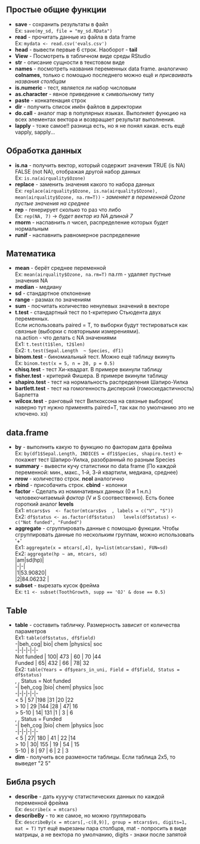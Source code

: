 ## Простые общие функции  
- **save** - сохранить результаты в файл  
Ex: `save(my_sd, file = "my_sd.RData")`  
- **read** - прочитать данные из файла в data frame  
Ex: `mydata <- read.csv('evals.csv')`  
- **head** - вывести первые 6 строк. Наоборот - **tail**  
- **View** - Посмотреть в табличном виде среды RStudio  
- **str** - описание сущности в текстовом виде  
- **names** - посмотреть названия переменных data frame. аналогично **colnames**, только с помощью последнего можно ещё и *присваивать названия столбцам*  
- **is.numeric** - тест, является ли набор числовым  
- **as.character** - явное приведение к символьному типу  
- **paste** - конкатенация строк  
- **dir** - получить список имён файлов в директории  
- **do.call** - аналог map в популярных языках. Выполняет функцию на всех элементах вектора и возвращает результат выполнения.  
- **lapply** - тоже самое!! разница есть, но я не понял какая. есть ещё vapply, sapply...  
## Обработка данных  
- **is.na** - получить вектор, который содержит значения TRUE (is NA) FALSE (not NA), отображая другой набор данных  
Ex: `is.na(airquality$Ozone)`  
- **replace** - заменить значения какого то набора данных   
Ex: `replace(airquality$Ozone, is.na(airquality$Ozone), mean(airquality$Ozone, na.rm=T))` - *заменяет в переменной Ozone пустые значения на среднее*  
- **rep** - генерирует сколько то раз что либо   
Ex: `rep(NA, 7)` -> *будет вектор из NA длиной 7*  
- **rnorm** - наспавнить *n* чисел, распределение которых будет нормальным  
- **runif** - наспавнить равномерное распределение  
## Математика  
- **mean** - берёт среднее переменной  
Ex: `mean(airquality$Ozone, na.rm=T)` na.rm - удаляет пустные значения NA  
- **median** - медиану  
- **sd** - стандартное отклонение  
- **range** - размах по значениям  
- **sum** - посчитать количество ненулевых значений в векторе  
- **t.test** - стандартный тест по t-критерию Стьюдента двух переменных.   
Если использовать paired = T, то выборки будут тестироваться как связные (выборки с повторными измерениями).  
na.action - что делать с NA значениями  
Ex1: `t.test(t1$len, t2$len)`  
Ex2: `t.test(Sepal.Length  ~ Species, df1)`  
- **binom.test** - биномиальный тест. Можно ещё таблицу вкинуть  
Ex: `binom.test(x = 5, n = 20, p = 0.5)`  
- **chisq.test** - тест Хи-квадрат. В примере вкинули таблицу  
- **fisher.test** - критерий Фишера. В примере вкинули таблицу  
- **shapiro.test** - тест на нормальность распределения Шапиро-Уилка  
- **bartlett.test** - тест на гомогенность дисперсий (гомоскедастичность) Барлетта  
- **wilcox.test** -  ранговый тест Вилкоксона на связные выборки( наверно тут нужно применять paired=T, так как по умолчанию это не ключено. хз)  
## data.frame  
- **by** - выполнить какую то функцию по факторам дата фрейма  
Ex: `by(df1$Sepal.Length, INDICES = df1$Species, shapiro.test)` <- покажет тест Шапиро-Уилка, разобранный по разным Species  
- **summary** - вывести кучу статистики по data frame (По каждой переменной: мин., макс., 1-й, 3-й квартили, медиана, среднее)  
- **nrow** - количество строк. **ncol** аналогично  
- **rbind** - присобачить строк. **cbind** - колонки  
- **factor** - Сделать из номинативных данных (0 и 1 н.п.) человекочитаемый *фактор* (V и S соотвественно). Есть более гороткий аналог **levels**   
Ex1: `mtcars$vs  <- factor(mtcars$vs  , labels = c("V", "S"))`  
Ex2: ```df$status <- as.factor(df$status)  
levels(df$status) <- c("Not funded", "Funded")```  
- **aggregate** -  сгруппировать данные с помощью функции. Чтобы сгруппировать данные по нескольким группам, можно использовать '+'  
Ex1: `aggregate(x = mtcars[,4], by=list(mtcars$am), FUN=sd)`  
Ex2: `aggregate(hp ~ am, mtcars, sd)`  
|am|sd(hp)|  
|-|-|  
|1|53.90820|  
|2|84.06232  |  
- **subset** - вырезать кусок фрейма  
Ex: `t1 <- subset(ToothGrowth, supp == 'OJ' & dose == 0.5)`  
## Table  
- **table** - составить табличку. Размерность зависит от количества параметров  
Ex1: `table(df$status, df$field)`    
-|beh_cog| bio| chem |physics| soc  
-|-|-|-|-|-  
Not funded   |  100| 473  | 60    |  70  |44  
Funded        |  65| 432 |  66 |     78|  32  
Ex2: ```table(Years = df$years_in_uni, Field = df$field, Status = df$status)```  
, , Status = Not funded  
-|  beh_cog |bio| chem| physics |soc  
-|-|-|-|-|-  
  < 5      | 57 |198   |31      |20  |22  
\> 10    |  29 |144   |28  |    47|  16  
\> 5-10   |   14| 131    |1      | 3  | 6  
, , Status = Funded  
-|  beh_cog |bio| chem |physics |soc  
-|-|-|-|-|-  
  < 5    |   27| 180  | 41     | 22  |14  
  \> 10    |  30| 155  | 19  |    54 | 15  
  5-10  |     8 | 97  |  6      | 2  | 3  
- **dim** - получить все размености таблицы. Если таблица 2x5, то выведет "2 5"  
## Библа psych  
- **describe** - дать кууучу статистических данных по каждой переменной фрейма  
Ex: `describe(x = mtcars)`  
- **describeBy** - то же самое, но можно группировать  
Ex: `describeBy(x = mtcars[,-c(8,9)], group = mtcars$vs, digits=1, mat = T)` тут ещё вырезаны пара столбцов, mat - попросить в виде матрицы, а не вектора по умолчанию, digits - знаки после запятой  
